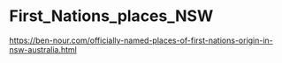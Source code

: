 # First_Nations_places_NSW
https://ben-nour.com/officially-named-places-of-first-nations-origin-in-nsw-australia.html
